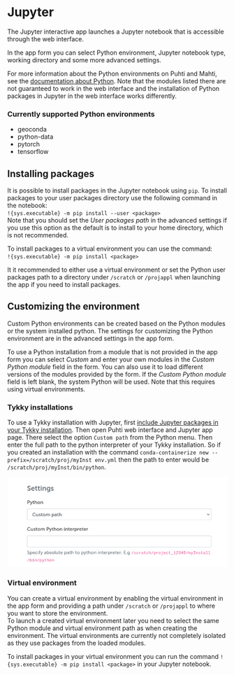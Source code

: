 # Jupyter
The Jupyter interactive app launches a Jupyter notebook that is accessible through the web interface.

In the app form you can select Python environment, Jupyter notebook type, working directory and some more advanced settings.

For more information about the Python environments on Puhti and Mahti, see the [documentation about Python](../../apps/python.md). Note that the modules listed there are not guaranteed to work in the web interface and the installation of Python packages in Jupyter in the web interface works differently.

### Currently supported Python environments
 - geoconda
 - python-data
 - pytorch
 - tensorflow

## Installing packages
It is possible to install packages in the Jupyter notebook using `pip`.
To install packages to your user packages directory use the following command in the notebook:  
`!{sys.executable} -m pip install --user <package>`  
Note that you should set the *User packages path* in the advanced settings if you use this option as the default is to install to your home directory, which is not recommended.

To install packages to a virtual environment you can use the command:  
`!{sys.executable} -m pip install <package>`

It it recommended to either use a virtual environment or set the Python user packages path to a directory under `/scratch` or `/projappl` when launching the app if you need to install packages.

## Customizing the environment
Custom Python environments can be created based on the Python modules or the system installed python.
The settings for customizing the Python environment are in the advanced settings in the app form.

To use a Python installation from a module that is not provided in the app form you can select *Custom* and enter your own modules in the *Custom Python module* field in the form.
You can also use it to load different versions of the modules provided by the form.
If the *Custom Python module* field is left blank, the system Python will be used. Note that this requires using virtual environments.


### Tykky installations


To use a Tykky installation with Jupyter, first [include Jupyter packages in your Tykky installation](../containers/tykky.md#using-jupyter-with-a-tykky-installation). Then open Puhti web interface and Jupyter app page. There select the option `Custom path` from the Python menu. 
Then enter the full path to the python interpreter of your Tykky installation. So if you created an installation with the command
`conda-containerize new --prefix=/scratch/proj/myInst env.yml` then the path to enter would be `/scratch/proj/myInst/bin/python`.

![Custom path selected in the menu](../../img/tykky_selection_jupyter.png)

### Virtual environment

You can create a virtual environment by enabling the virtual environment in the app form and providing a path under `/scratch` or `/projappl` to where you want to store the environment.  
To launch a created virtual environment later you need to select the same Python module and virtual environment path as when creating the environment.
The virtual environments are currently not completely isolated as they use packages from the loaded modules.

To install packages in your virtual environment you can run the command `!{sys.executable} -m pip install <package>` in your Jupyter notebook.
